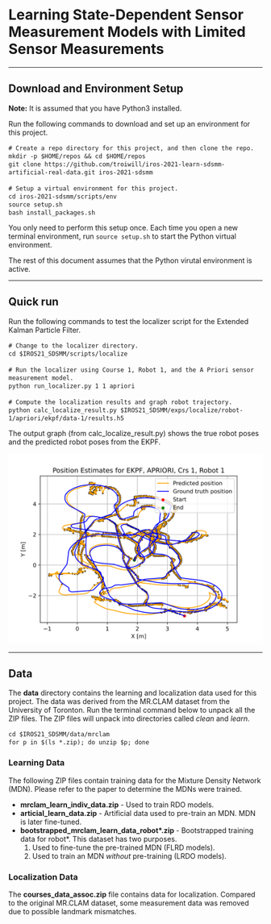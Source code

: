 # Learning State-Dependent Sensor Measurement Models with Limited Sensor Measurements

----
## Download and Environment Setup

__Note:__ It is assumed that you have Python3 installed.

Run the following commands to download and set up an environment for this project.
```
# Create a repo directory for this project, and then clone the repo.
mkdir -p $HOME/repos && cd $HOME/repos
git clone https://github.com/troiwill/iros-2021-learn-sdsmm-artificial-real-data.git iros-2021-sdsmm

# Setup a virtual environment for this project.
cd iros-2021-sdsmm/scripts/env
source setup.sh
bash install_packages.sh
```
You only need to perform this setup once. Each time you open a new terminal environment, run ```source setup.sh``` to start the Python virtual environment.

The rest of this document assumes that the Python virutal environment is active.

------------
## Quick run

Run the following commands to test the localizer script for the Extended Kalman Particle Filter.
```
# Change to the localizer directory.
cd $IROS21_SDSMM/scripts/localize

# Run the localizer using Course 1, Robot 1, and the A Priori sensor measurement model.
python run_localizer.py 1 1 apriori

# Compute the localization results and graph robot trajectory.
python calc_localize_result.py $IROS21_SDSMM/exps/localize/robot-1/apriori/ekpf/data-1/results.h5
```

The output graph (from calc_localize_result.py) shows the true robot poses and the predicted robot poses from the EKPF.

![Predicted trajectory for Robot 1 on Course 1](/docs/figures/position_graph_crs1_robot1_apriori_ekpf.svg)

-------
## Data

The **data** directory contains the learning and localization data used for this project. The data was derived from the MR.CLAM dataset from the University of Toronton. Run the terminal command below to unpack all the ZIP files. The ZIP files will unpack into directories called *clean* and *learn*.

```
cd $IROS21_SDSMM/data/mrclam
for p in $(ls *.zip); do unzip $p; done
```

### Learning Data
The following ZIP files contain training data for the Mixture Density Network (MDN). Please refer to the paper to determine the MDNs were trained.

* **mrclam_learn_indiv_data.zip** - Used to train RDO models.
* **articial_learn_data.zip** - Artificial data used to pre-train an MDN. MDN is later fine-tuned.
* __bootstrapped_mrclam_learn_data_robot*.zip__ - Bootstrapped training data for robot*. This dataset has two purposes.
    1. Used to fine-tune the pre-trained MDN (FLRD models).
    2. Used to train an MDN *without* pre-training (LRDO models).


### Localization Data
The **courses_data_assoc.zip** file contains data for localization. Compared to the original MR.CLAM dataset, some measurement data was removed due to possible landmark mismatches.